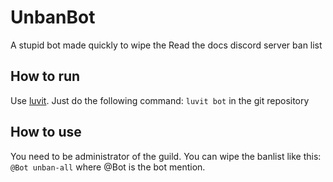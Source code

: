 # UnbanBot
A stupid bot made quickly to wipe the Read the docs discord server ban list

## How to run
Use [luvit](https://github.com/luvit/luvit). Just do the following command: `luvit bot` in the git repository

## How to use
You need to be administrator of the guild. You can wipe the banlist like this: `@Bot unban-all` where @Bot is the bot mention.

